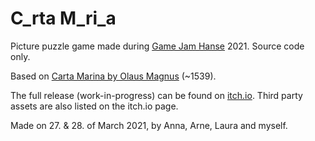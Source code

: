 # C_rta M_ri_a
Picture puzzle game made during [Game Jam Hanse](https://www.hansemuseum.eu/game-jam-hanse/) 2021. Source code only.

Based on [Carta Marina by Olaus Magnus](https://en.wikipedia.org/wiki/Carta_marina) (~1539).

The full release (work-in-progress) can be found on [itch.io](https://wolfenswan.itch.io/hanse-game-jam-2021-carta-marina). Third party assets are also listed on the itch.io page.

Made on 27. & 28. of March 2021, by Anna, Arne, Laura and myself.
